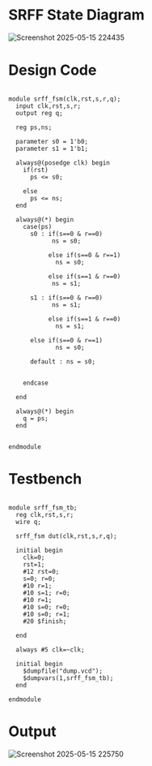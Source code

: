 # SRFF State Diagram
![Screenshot 2025-05-15 224435](https://github.com/user-attachments/assets/fafc5c8e-dfb2-40e0-bff1-55fc9b988289)

# Design Code
```

module srff_fsm(clk,rst,s,r,q);
  input clk,rst,s,r;
  output reg q;
  
  reg ps,ns;
  
  parameter s0 = 1'b0;
  parameter s1 = 1'b1;
  
  always@(posedge clk) begin
    if(rst)
      ps <= s0;
    
    else
      ps <= ns;
  end
  
  always@(*) begin
    case(ps)
      s0 : if(s==0 & r==0)
            ns = s0;
      
           else if(s==0 & r==1)  
             ns = s0;
      
           else if(s==1 & r==0)
            ns = s1;
             
      s1 : if(s==0 & r==0)
            ns = s1;
      
           else if(s==1 & r==0)  
             ns = s1;
      
      else if(s==0 & r==1)
             ns = s0;
      
      default : ns = s0;
      
      
    endcase
    
  end
  
  always@(*) begin
    q = ps;
  end
  
  
endmodule
```

# Testbench
```

module srff_fsm_tb;
  reg clk,rst,s,r;
  wire q;
  
  srff_fsm dut(clk,rst,s,r,q);
  
  initial begin
    clk=0;
    rst=1;
    #12 rst=0;
    s=0; r=0;
    #10 r=1;
    #10 s=1; r=0;
    #10 r=1;
    #10 s=0; r=0;
    #10 s=0; r=1;
    #20 $finish;
    
  end
  
  always #5 clk=~clk;
  
  initial begin
    $dumpfile("dump.vcd");
    $dumpvars(1,srff_fsm_tb);
  end
  
endmodule
```

# Output
![Screenshot 2025-05-15 225750](https://github.com/user-attachments/assets/9bd7d006-a6a4-479e-9cbc-1c45cb93f901)

